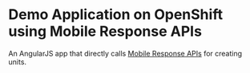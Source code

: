 # Demo Application on OpenShift using Mobile Response APIs 

An AngularJS app that directly calls [Mobile Response APIs](http://mobileresponse.com/) for creating units. 


